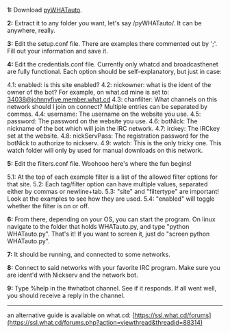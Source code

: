 
**1:** Download [pyWHATauto](https://github.com/jimrollenhagen/pywhatauto/archive/master.zip).

**2:** Extract it to any folder you want, let's say /pyWHATauto/. It can be anywhere, really.

**3:** Edit the setup.conf file. There are examples there commented out by ';'. Fill out your information and save it.

**4:** Edit the credentials.conf file. Currently only whatcd and broadcasthenet are fully functional. Each option should be self-explanatory, but just in case:

4.1: enabled: is this site enabled?
4.2: nickowner: what is the ident of the owner of the bot? For example, on what.cd mine is set to: 34038@johnnyfive.member.what.cd
4.3: chanfilter: What channels on this network should I join on connect? Multiple entries can be separated by commas.
4.4: username: The username on the website you use.
4.5: password: The password on the website you use.
4.6: botNick: The nickname of the bot which will join the IRC network.
4.7: irckey: The IRCkey set at the website.
4.8: nickServPass: The registration password for the botNick to authorize to nickserv.
4.9: watch: This is the only tricky one. This watch folder will only by used for manual downloads on this network.

**5:** Edit the filters.conf file. Woohooo here's where the fun begins!

5.1: At the top of each example filter is a list of the allowed filter options for that site.
5.2: Each tag/filter option can have multiple values, separated either by commas or newline+tab.
5.3: "site" and "filtertype" are important! Look at the examples to see how they are used.
5.4: "enabled" will toggle whether the filter is on or off.

**6:** From there, depending on your OS, you can start the program. On linux navigate to the folder that holds WHATauto.py, and type "python WHATauto.py". That's it! If you want to screen it, just do "screen python WHATauto.py".

**7:** It should be running, and connected to some networks.

**8:** Connect to said networks with your favorite IRC program. Make sure you are ident'd with Nickserv and the network bot.

**9:** Type %help in the #whatbot channel. See if it responds. If all went well, you should receive a reply in the channel.


---
an alternative guide is available on what.cd: [https://ssl.what.cd/forums](https://ssl.what.cd/forums.php?action=viewthread&threadid=88314)

